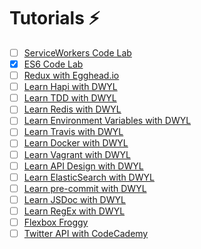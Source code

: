 # Tutorials :zap:

- [ ] [ServiceWorkers Code Lab](https://www.code-labs.io/codelabs/offline/#0)
- [x] [ES6 Code Lab](https://www.code-labs.io/codelabs/chrome-es2015/#0)
- [ ] [Redux with Egghead.io](https://egghead.io/series/getting-started-with-redux)
- [ ] [Learn Hapi with DWYL](https://github.com/dwyl/learn-hapi)
- [ ] [Learn TDD with DWYL](https://github.com/dwyl/learn-tdd)
- [ ] [Learn Redis with DWYL](https://github.com/dwyl/learn-redis)
- [ ] [Learn Environment Variables with DWYL](https://github.com/dwyl/learn-environment-variables)
- [ ] [Learn Travis with DWYL](https://github.com/dwyl/learn-travis)
- [ ] [Learn Docker with DWYL](https://github.com/dwyl/learn-docker)
- [ ] [Learn Vagrant with DWYL](https://github.com/dwyl/learn-vagrant)
- [ ] [Learn API Design with DWYL](https://github.com/dwyl/learn-api-design)
- [ ] [Learn ElasticSearch with DWYL](https://github.com/dwyl/learn-elasticsearch)
- [ ] [Learn pre-commit with DWYL](https://github.com/dwyl/learn-pre-commit)
- [ ] [Learn JSDoc with DWYL](https://github.com/dwyl/learn-jsdoc)
- [ ] [Learn RegEx with DWYL](https://github.com/dwyl/learn-regex)
- [ ] [Flexbox Froggy](http://flexboxfroggy.com/)
- [ ] [Twitter API with CodeCademy](https://www.codecademy.com/en/tracks/twitter)
